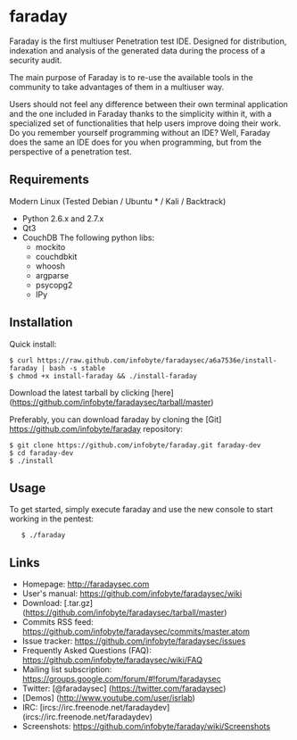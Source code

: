 faraday
==

Faraday is the first multiuser Penetration test IDE. Designed for distribution, indexation and analysis of the generated data during the process of a security audit.

The main purpose of Faraday is to re-use the available tools in the community to take advantages of them in a multiuser way.

Users should not feel any difference between their own terminal application and the one included in Faraday thanks to the simplicity within it, with a specialized set of functionalities that help users improve doing their work. Do you remember yourself programming without an IDE? Well, Faraday does the same an IDE does for you when programming, but from the perspective of a penetration test.

Requirements
----
Modern Linux (Tested Debian / Ubuntu  * / Kali / Backtrack)
* Python 2.6.x and 2.7.x
* Qt3
* CouchDB
The following python libs:
  * mockito 
  * couchdbkit 
  * whoosh 
  * argparse 
  * psycopg2
  * IPy

Installation
---
Quick install:

    $ curl https://raw.github.com/infobyte/faradaysec/a6a7536e/install-faraday | bash -s stable
    $ chmod +x install-faraday && ./install-faraday

Download the latest tarball by clicking [here] (https://github.com/infobyte/faradaysec/tarball/master) 

Preferably, you can download faraday by cloning the [Git] https://github.com/infobyte/faraday repository:

    $ git clone https://github.com/infobyte/faraday.git faraday-dev
    $ cd faraday-dev
    $ ./install
    
Usage 
----- 

To get started, simply execute faraday and use the new console to start working in the pentest: 

       $ ./faraday
    

Links
---

* Homepage: http://faradaysec.com
* User's manual: https://github.com/infobyte/faradaysec/wiki
* Download: [.tar.gz] (https://github.com/infobyte/faradaysec/tarball/master)
* Commits RSS feed: https://github.com/infobyte/faradaysec/commits/master.atom
* Issue tracker: https://github.com/infobyte/faradaysec/issues
* Frequently Asked Questions (FAQ): https://github.com/infobyte/faradaysec/wiki/FAQ
* Mailing list subscription: https://groups.google.com/forum/#!forum/faradaysec
* Twitter: [@faradaysec] (https://twitter.com/faradaysec)
* [Demos] (http://www.youtube.com/user/isrlab)
* IRC: [ircs://irc.freenode.net/faradaydev] (ircs://irc.freenode.net/faradaydev)
* Screenshots: https://github.com/infobyte/faraday/wiki/Screenshots


